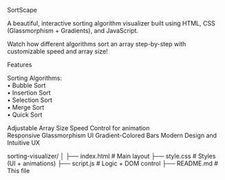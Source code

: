 SortScape 

A beautiful, interactive sorting algorithm visualizer built using HTML, CSS (Glassmorphism + Gradients), and JavaScript.

Watch how different algorithms sort an array step-by-step with customizable speed and array size!

Features

Sorting Algorithms:  
• Bubble Sort  
• Insertion Sort  
• Selection Sort  
• Merge Sort  
• Quick Sort  

Adjustable Array Size
Speed Control for animation  
Responsive Glassmorphism UI
Gradient-Colored Bars
Modern Design and Intuitive UX

sorting-visualizer/
│
├── index.html # Main layout
├── style.css # Styles (UI + animations)
├── script.js # Logic + DOM control
├── README.md # This file
